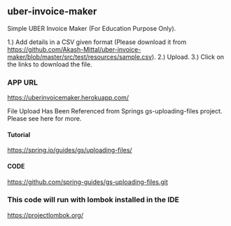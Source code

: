 ## uber-invoice-maker
Simple UBER Invoice Maker (For Education Purpose Only).

1.) Add details in a CSV given format (Please download it from 
https://github.com/Akash-Mittal/uber-invoice-maker/blob/master/src/test/resources/sample.csv).
2.) Upload.
3.) Click on the links to download the file.


### APP URL
https://uberinvoicemaker.herokuapp.com/


File Upload Has Been Referenced from Springs gs-uploading-files project.
Please see here for more.
#### Tutorial 
 https://spring.io/guides/gs/uploading-files/
#### CODE 
 https://github.com/spring-guides/gs-uploading-files.git
 
 
 
 ### This code will run with lombok installed in the IDE
  https://projectlombok.org/